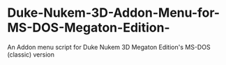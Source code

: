 # Duke-Nukem-3D-Addon-Menu-for-MS-DOS-Megaton-Edition-
An Addon menu script for Duke Nukem 3D Megaton Edition's MS-DOS (classic) version
